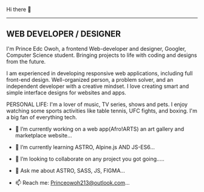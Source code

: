  Hi there 👋
 
----
WEB DEVELOPER / DESIGNER
----

I'm Prince Edc Owoh, a frontend Web-developer and designer, Googler, Computer Science student.
Bringing projects to life with coding and designs from the future.

I am experienced in developing responsive web applications, including full front-end design.
Well-organized person, a problem solver, and an independent developer with a creative mindset.
I love creating smart and simple interface designs for websites and apps.

PERSONAL LIFE: I'm a lover of music, TV series, shows and pets. 
I enjoy watching some sports activities like table tennis, UFC fights, and boxing. I'm a big fan of everything tech. 



- 🔭 I’m currently working on a web app(Afro!ARTS) an art gallery and marketplace website...

- 🌱 I’m currently learning ASTRO, Alpine.js AND JS-ES6...

- 👯 I’m looking to collaborate on any project you got going.....

- 💬 Ask me about ASTRO, SASS, JS, FIGMA...


- 📫 Reach me: Princeowoh213@outlook.com...

<!--
**PRINXWARE/Prinxware** is a ✨ _special_ ✨ repository because its `README.md` (this file) appears on your GitHub profile.

Here are some ideas to get you started:

- 🔭 I’m currently working on ...
- 🌱 I’m currently learning ...
- 👯 I’m looking to collaborate on ...
- 🤔 I’m looking for help with ...
- 💬 Ask me about ...
- 📫 How to reach me: ...
- 😄 Pronouns: ...
- ⚡ Fun fact: ...
-->
